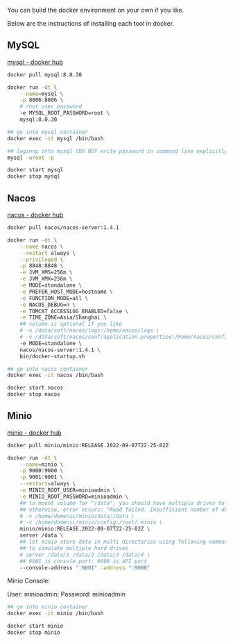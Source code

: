 You can build the docker environment on your own if you like.

Below are the instructions of installing each tool in docker.

## MySQL

[mysql - docker hub](https://hub.docker.com/_/mysql)

```bash
docker pull mysql:8.0.30
```

```bash
docker run -dt \
	--name=mysql \
	-p 8806:8806 \
	# root user password
	-e MYSQL_ROOT_PASSWORD=root \
	mysql:8.0.30
```

```bash
## go into mysql container
docker exec -it mysql /bin/bash

## loginng into mysql (DO NOT write password in command line explicitly)
mysql -uroot -p
```

```bash
docker start mysql
docker stop mysql
```

## Nacos

[nacos - docker hub](https://hub.docker.com/r/nacos/nacos-server)

```bash
docker pull nacos/nacos-server:1.4.1
```

```bash
docker run -dt \
    --name nacos \
    --restart always \
    --privileged \
    -p 8848:8848 \
    -e JVM_XMS=256m \
    -e JVM_XMX=256m \
    -e MODE=standalone \
    -e PREFER_HOST_MODE=hostname \
    -e FUNCTION_MODE=all \
    -e NACOS_DEBUG=n \
    -e TOMCAT_ACCESSLOG_ENABLED=false \
    -e TIME_ZONE=Asia/Shanghai \
    ## volume is optional if you like
    # -v /data/soft/nacos/logs:/home/nacos/logs \
    # -v /data/soft/nacos/conf/application.properties:/home/nacos/conf/application.properties \
    -e MODE=standalone \
    nacos/nacos-server:1.4.1 \
    bin/docker-startup.sh
```

```bash
## go into nacos container
docker exec -it nacos /bin/bash
```

```bash
docker start nacos
docker stop nacos
```

## Minio

[minio - docker hub](https://hub.docker.com/r/minio/minio)

```bash
docker pull minio/minio:RELEASE.2022-09-07T22-25-02Z
```

```bash
docker run -dt \
	--name=minio \
	-p 9000:9000 \
	-p 9001:9001 \
	--restart=always \
	-e MINIO_ROOT_USER=minioadmin \
	-e MINIO_ROOT_PASSWORD=minioadmin \
	## to mount volume for "/data", you should have multiple drives to store data
	## otherwise, error occurs: "Read failed. Insufficient number of drives online"
	# -v /home/domenic/minio/data:/data \
	# -v /home/domenic/minio/config:/root/.minio \
	minio/minio:RELEASE.2022-09-07T22-25-02Z \
	server /data \
	## let minio store data in multi directories using following command
	## to simulate multiple hard drives
	# server /data/1 /data/2 /data/3 /data/4 \
	## 9001 is console port; 9000 is API port
	--console-address ":9001" -address ":9000"
```

Minio Console:

User: minioadmin; Password: minioadmin

```bash
## go into minio container
docker exec -it minio /bin/bash
```

```bash
docker start minio
docker stop minio
```

